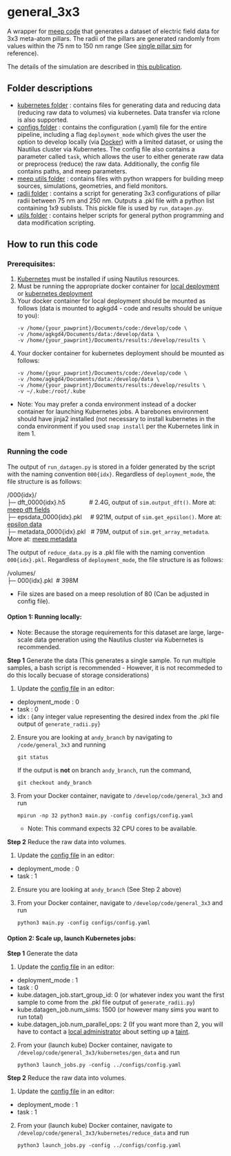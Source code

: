 # general_3x3

A wrapper for [meep code](https://meep.readthedocs.io/en/latest/) that generates a dataset of electric field data for 3x3 meta-atom pillars. The radii of the pillars are generated randomly from values within the 75 nm to 150 nm range (See [single pillar sim](https://github.com/Kovaleski-Research-Lab/single_pillar_sim) for reference).

The details of the simulation are described in [this publication](https://www.spiedigitallibrary.org/conference-proceedings-of-spie/13042/1304206/Time-series-neural-networks-to-predict-electromagnetic-wave-propagation/10.1117/12.3013488.full).

## Folder descriptions

- [kubernetes folder](https://github.com/Kovaleski-Research-Lab/general_3x3/tree/andy_branch/kubernetes) : contains files for generating data and reducing data (reducing raw data to volumes) via kubernetes. Data transfer via rclone is also supported.
- [configs folder](https://github.com/Kovaleski-Research-Lab/meta_atom_rnn/tree/main/configs) : contains the configuration (.yaml) file for the entire pipeline, including a flag `deployment_mode` which gives the user the option to develop locally (via [Docker](https://hub.docker.com/layers/kovaleskilab/meep/v3_lightning/images/sha256-e550d12e2c85e095e8fd734eedba7104e9561e86e73aac545614323fda93efb2?context=repo)) with a limited dataset, or using the Nautilus cluster via Kubernetes. The config file also contains a parameter called `task`, which allows the user to either generate raw data or preprocess (reduce) the raw data. Additionally, the config file contains paths, and meep parameters.
- [meep utils folder](https://github.com/Kovaleski-Research-Lab/general_3x3/tree/andy_branch/meep_utils) : contains files with python wrappers for building meep sources, simulations, geometries, and field monitors.
- [radii folder](https://github.com/Kovaleski-Research-Lab/general_3x3/tree/andy_branch/radii) : contains a script for generating 3x3 configurations of pillar radii between 75 nm and 250 nm. Outputs a .pkl file with a python list containing 1x9 sublists. This pickle file is used by `run_datagen.py`.
- [utils folder](https://github.com/Kovaleski-Research-Lab/general_3x3/tree/andy_branch/utils) : contains helper scripts for general python programming and data modification scripting.

## How to run this code

### Prerequisites:
1. [Kubernetes](https://github.com/Kovaleski-Research-Lab/Global-Lab-Repo/blob/main/sops/software_development/kubernetes.md) must be installed if using Nautilus resources.
2. Must be running the appropriate docker container for [local deployment](https://hub.docker.com/layers/kovaleskilab/meep/v3_lightning/images/sha256-e550d12e2c85e095e8fd734eedba7104e9561e86e73aac545614323fda93efb2?context=repo) or [kubernetes deployment](https://hub.docker.com/layers/kovaleskilab/meep_ml/launcher/images/sha256-464ec5f4310603229e96b5beae9355055e2fb2de2027539c3d6bef94b7b5a4f1?context=repo)
3. Your docker container for local deployment should be mounted as follows (data is mounted to agkgd4 - code and results should be unique to you):
   ```
   -v /home/{your_pawprint}/Documents/code:/develop/code \
   -v /home/agkgd4/Documents/data:/develop/data \
   -v /home/{your_pawprint}/Documents/results:/develop/results \
   ```
4. Your docker container for kubernetes deployment should be mounted as follows:
   ```
   -v /home/{your_pawprint}/Documents/code:/develop/code \
   -v /home/agkgd4/Documents/data:/develop/data \
   -v /home/{your_pawprint}/Documents/results:/develop/results \
   -v ~/.kube:/root/.kube 
   ```
  - Note: You may prefer a conda environment instead of a docker container for launching Kubernetes jobs. A barebones environment should have jinja2 installed (not necessary to install kubernetes in the conda environment if you used `snap install` per the Kubernetes link in item 1.

### Running the code

The output of `run_datagen.py` is stored in a folder generated by the script with the naming convention `000{idx}`. Regardless of `deployment_mode`, the file structure is as follows:

/000{idx}/  
 ├─ dft_0000{idx}.h5 &nbsp;&nbsp;&nbsp;&nbsp;&nbsp;&nbsp;&nbsp;&nbsp;&nbsp;&nbsp;&nbsp;&nbsp;&nbsp;# 2.4G, output of `sim.output_dft()`. More at: [meep dft fields](https://meep.readthedocs.io/en/latest/Mode_Decomposition/#exporting-frequency-domain-fields)  
 ├─ epsdata_0000{idx}.pkl  &nbsp;&nbsp;&nbsp;&nbsp;# 921M, output of `sim.get_epsilon()`. More at: [epsilon data](https://meep.readthedocs.io/en/latest/Python_User_Interface/#array-slices)  
 ├─ metadata_0000{idx}.pkl &nbsp;&nbsp;# 79M, output of `sim.get_array_metadata`. More at: [meep metadata](https://meep.readthedocs.io/en/latest/Python_User_Interface/#array-metadata)  

The output of `reduce_data.py` is a .pkl file with the naming convention `000{idx}.pkl`. Regardless of `deployment_mode`, the file structure is as follows:

/volumes/  
 ├─ 000{idx}.pkl &nbsp;# 398M

- File sizes are based on a meep resolution of 80 (Can be adjusted in config file).

#### Option 1: Running locally:
- Note: Because the storage requirements for this dataset are large, large-scale data generation using the Nautilus cluster via Kubernetes is recommended.

**Step 1** Generate the data (This generates a single sample. To run multiple samples, a bash script is recommended - However, it is not recommeded to do this locally becuase of storage considerations)
  
  1. Update the [config file](https://github.com/Kovaleski-Research-Lab/general_3x3/blob/andy_branch/configs/config.yaml) in an editor:
     
  - deployment_mode : 0
  - task : 0
  - idx : {any integer value representing the desired index from the .pkl file output of `generate_radii.py`}

  2. Ensure you are looking at `andy_branch` by navigating to `/code/general_3x3` and running
     ```
     git status
     ```
     If the output is **not** on branch `andy_branch`, run the command,
     ```
     git checkout andy_branch
     ```
     
  3. From your Docker container, navigate to `/develop/code/general_3x3` and run
     ```
     mpirun -np 32 python3 main.py -config configs/config.yaml
     ```
     - Note: This command expects 32 CPU cores to be available.
     
**Step 2** Reduce the raw data into volumes.

  1. Update the [config file](https://github.com/Kovaleski-Research-Lab/general_3x3/blob/andy_branch/configs/config.yaml) in an editor:
     
  - deployment_mode : 0
  - task : 1

  2. Ensure you are looking at `andy_branch` (See Step 2 above)

  3. From your Docker container, navigate to `/develop/code/general_3x3` and run
     ```
     python3 main.py -config configs/config.yaml
     ```

#### Option 2: Scale up, launch Kubernetes jobs:

**Step 1** Generate the data
  
  1. Update the [config file](https://github.com/Kovaleski-Research-Lab/general_3x3/blob/andy_branch/configs/config.yaml) in an editor:
     
  - deployment_mode : 1
  - task : 0
  - kube.datagen_job.start_group_id: 0 (or whatever index you want the first sample to come from the .pkl file output of `generate_radii.py`)
  - kube.datagen_job.num_sims: 1500 (or however many sims you want to run total)
  - kube.datagen_job.num_parallel_ops: 2 (If you want more than 2, you will have to contact a [local administrator](https://github.com/MU-HPDI/nautilus/wiki/Getting-Started) about setting up a [taint](https://kubernetes.io/docs/concepts/scheduling-eviction/taint-and-toleration/).
 
  2. From your (launch kube) Docker container, navigate to `/develop/code/general_3x3/kubernetes/gen_data` and run
     ```
     python3 launch_jobs.py -config ../configs/config.yaml
     ```
**Step 2** Reduce the raw data into volumes.

  1. Update the [config file](https://github.com/Kovaleski-Research-Lab/general_3x3/blob/andy_branch/configs/config.yaml) in an editor:
     
  - deployment_mode : 1
  - task : 1

  2. From your (launch kube) Docker container, navigate to `/develop/code/general_3x3/kubernetes/reduce_data` and run
     ```
     python3 launch_jobs.py -config ../configs/config.yaml
     ```
